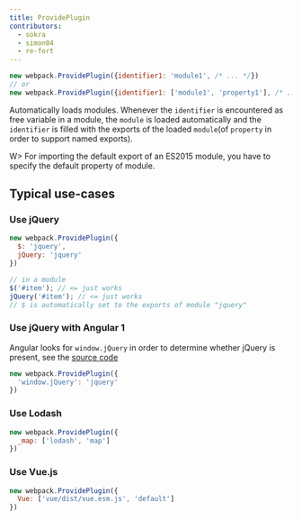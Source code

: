 ```yaml
---
title: ProvidePlugin
contributors:
  - sokra
  - simon04
  - re-fort
---
```


```javascript
new webpack.ProvidePlugin({identifier1: 'module1', /* ... */})
// or
new webpack.ProvidePlugin({identifier1: ['module1', 'property1'], /* ... */})
```

Automatically loads modules. Whenever the `identifier` is encountered as free variable in a module, the `module` is loaded automatically and the `identifier` is filled with the exports of the loaded `module`(of `property` in order to support named exports).

W> For importing the default export of an ES2015 module, you have to specify the default property of module.

## Typical use-cases

### Use jQuery

```javascript
new webpack.ProvidePlugin({
  $: 'jquery',
  jQuery: 'jquery'
})
```

```javascript
// in a module
$('#item'); // <= just works
jQuery('#item'); // <= just works
// $ is automatically set to the exports of module "jquery"
```

### Use jQuery with Angular 1

Angular looks for `window.jQuery` in order to determine whether jQuery is present, see the [source code](https://github.com/angular/angular.js/blob/v1.5.9/src/Angular.js#L1821-L1823)

```javascript
new webpack.ProvidePlugin({
  'window.jQuery': 'jquery'
})
```

### Use Lodash

```javascript
new webpack.ProvidePlugin({
  _map: ['lodash', 'map']
})
```

### Use Vue.js

```javascript
new webpack.ProvidePlugin({
  Vue: ['vue/dist/vue.esm.js', 'default']
})
```
